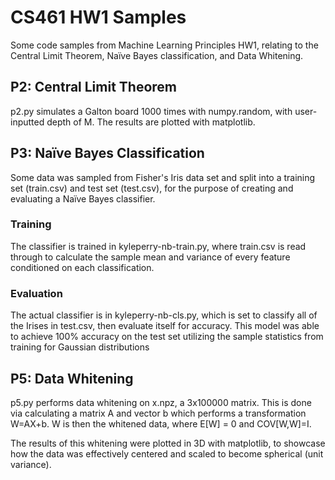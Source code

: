 # CS461 HW1 Samples

Some code samples from Machine Learning Principles HW1, relating to the Central Limit Theorem, Naïve Bayes classification, and Data Whitening.

## P2: Central Limit Theorem

p2.py simulates a Galton board 1000 times with numpy.random, with user-inputted depth of M. The results are plotted with matplotlib.

## P3: Naïve Bayes Classification

Some data was sampled from Fisher's Iris data set and split into a training set (train.csv) and test set (test.csv), for the purpose of creating and evaluating a Naïve Bayes classifier.

### Training 

The classifier is trained in kyleperry-nb-train.py, where train.csv is read through to calculate the sample mean and variance of every feature conditioned on each classification.

### Evaluation

The actual classifier is in kyleperry-nb-cls.py, which is set to classify all of the Irises in test.csv, then evaluate itself for accuracy. This model was able to achieve 100% accuracy on the test set utilizing the sample statistics from training for Gaussian distributions

## P5: Data Whitening

p5.py performs data whitening on x.npz, a 3x100000 matrix. This is done via calculating a matrix A and vector b which performs a transformation W=AX+b. W is then the whitened data, where E[W] = 0 and COV[W,W]=I.

The results of this whitening were plotted in 3D with matplotlib, to showcase how the data was effectively centered and scaled to become spherical (unit variance).
